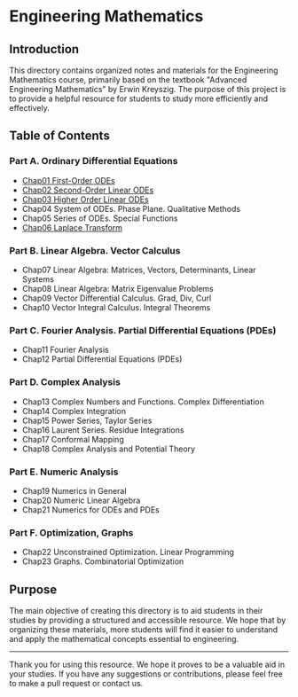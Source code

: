 # Engineering Mathematics

## Introduction

This directory contains organized notes and materials for the Engineering Mathematics course, primarily based on the textbook "Advanced Engineering Mathematics" by Erwin Kreyszig. The purpose of this project is to provide a helpful resource for students to study more efficiently and effectively.

## Table of Contents

### **Part A. Ordinary Differential Equations**

- [Chap01 First-Order ODEs](https://github.com/justinbrianhwang/Mathematics/tree/main/Engineering%20mathematics/Chap01%20First-Order%20ODEs)
- [Chap02 Second-Order Linear ODEs](https://github.com/justinbrianhwang/Mathematics/tree/main/Engineering%20mathematics/Chap02%20Second-Order%20Linear%20ODEs)
- [Chap03 Higher Order Linear ODEs](https://github.com/justinbrianhwang/Mathematics/tree/main/Engineering%20mathematics/Chap03%20Higher%20Order%20Linear%20ODEs)
- Chap04 System of ODEs. Phase Plane. Qualitative Methods
- Chap05 Series of ODEs. Special Functions
- [Chap06 Laplace Transform](https://github.com/justinbrianhwang/Mathematics/tree/main/Engineering%20mathematics/Chap06%20Laplace%20Transform)

### **Part B. Linear Algebra. Vector Calculus**

- Chap07 Linear Algebra: Matrices, Vectors, Determinants, Linear Systems
- Chap08 Linear Algebra: Matrix Eigenvalue Problems
- Chap09 Vector Differential Calculus. Grad, Div, Curl
- Chap10 Vector Integral Calculus. Integral Theorems

### **Part C. Fourier Analysis. Partial Differential Equations (PDEs)**

- Chap11 Fourier Analysis
- Chap12 Partial Differential Equations (PDEs)

### **Part D. Complex Analysis**

- Chap13 Complex Numbers and Functions. Complex Differentiation
- Chap14 Complex Integration
- Chap15 Power Series, Taylor Series
- Chap16 Laurent Series. Residue Integrations
- Chap17 Conformal Mapping
- Chap18 Complex Analysis and Potential Theory

### **Part E. Numeric Analysis**

- Chap19 Numerics in General
- Chap20 Numeric Linear Algebra
- Chap21 Numerics for ODEs and PDEs

### **Part F. Optimization, Graphs**

- Chap22 Unconstrained Optimization. Linear Programming
- Chap23 Graphs. Combinatorial Optimization

## Purpose

The main objective of creating this directory is to aid students in their studies by providing a structured and accessible resource. We hope that by organizing these materials, more students will find it easier to understand and apply the mathematical concepts essential to engineering.

---

Thank you for using this resource. We hope it proves to be a valuable aid in your studies. If you have any suggestions or contributions, please feel free to make a pull request or contact us.
